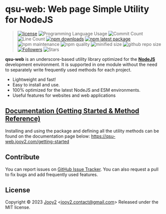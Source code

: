 # qsu-web: Web page Simple Utility for NodeJS

> [![license](https://img.shields.io/badge/license-MIT-blue.svg)](https://github.com/jooy2/qsu-web/blob/main/LICENSE) ![Programming Language Usage](https://img.shields.io/github/languages/top/jooy2/qsu-web) ![Commit Count](https://img.shields.io/github/commit-activity/y/jooy2/qsu-web) ![Line Count](https://img.shields.io/tokei/lines/github/jooy2/qsu-web) [![npm downloads](https://img.shields.io/npm/dm/qsu-web.svg)](https://www.npmjs.com/package/qsu-web) [![npm latest package](https://img.shields.io/npm/v/qsu-web/latest.svg)](https://www.npmjs.com/package/qsu-web) ![npm maintenance](https://img.shields.io/npms-io/maintenance-score/qsu-web) ![npm quality](https://img.shields.io/npms-io/quality-score/qsu-web) ![minified size](https://img.shields.io/bundlephobia/min/qsu-web) ![github repo size](https://img.shields.io/github/repo-size/jooy2/qsu-web) [![Followers](https://img.shields.io/github/followers/jooy2?style=social)](https://github.com/jooy2) ![Stars](https://img.shields.io/github/stars/jooy2/qsu-web?style=social)

**qsu-web** is an underscore-based utility library optimized for the **[NodeJS](https://nodejs.org)** development environment. It is supported in one module without the need to separately write frequently used methods for each project.

- Lightweight and fast!
- Easy to install and use.
- 100% optimized for the latest NodeJS and ESM environments.
- Useful features for websites and web applications

## [Documentation (Getting Started & Method Reference)](https://qsu-web.jooy2.com/getting-started)

Installing and using the package and defining all the utility methods can be found on the documentation page below: https://qsu-web.jooy2.com/getting-started

## Contribute

You can report issues on [GitHub Issue Tracker](https://github.com/jooy2/qsu-web/issues). You can also request a pull to fix bugs and add frequently used features.

## License

Copyright © 2023 [Jooy2](https://jooy2.com) <[jooy2.contact@gmail.com](mailto:jooy2.contact@gmail.com)> Released under the MIT license.
